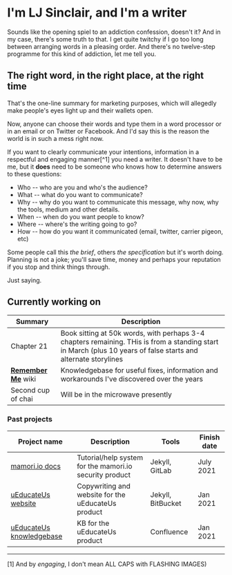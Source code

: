 # I'm LJ Sinclair, and I'm a writer

Sounds like the opening spiel to an addiction confession, doesn't it? And in my case, there's some truth to that. I get quite twitchy if I go too long between arranging words in a pleasing order. And there's no twelve-step programme for this kind of addiction, let me tell you.

## The right word, in the right place, at the right time

That's the one-line summary for marketing purposes, which will allegedly make people's eyes light up and their wallets open.

Now, anyone can choose their words and type them in a word processor or in an email or on Twitter or Facebook. And I'd say this is the reason the world is in such a mess right now.

If you want to clearly communicate your intentions, information in a respectful and engaging manner[^1] you need a writer. It doesn't have to be me, but it **does** need to be someone who knows how to determine answers to these questions:
* Who -- who are you and who's the audience?
* What -- what do you want to communicate?
* Why -- why do you want to communicate this message, why now, why the tools, medium and other details.
* When -- when do you want people to know?
* Where -- where's the writing going to go?
* How -- how do you want it communicated (email, twitter, carrier pigeon, etc)

Some people call this *the brief*, others *the specification* but it's worth doing. Planning is not a joke; you'll save time, money and perhaps your reputation if you stop and think things through.

Just saying.

## Currently working on

| Summary | Description |
|---|---|
| Chapter 21 | Book sitting at 50k words, with perhaps 3-4 chapters remaining. THis is from a standing start in March (plus 10 years of false starts and alternate storylines|
| **[Remember Me](https://github.com/ljsinclair/remember)** wiki | Knowledgebase for useful fixes, information and workarounds I've discovered over the years |
| Second cup of chai | Will be in the microwave presently |

### Past projects

| Project name | Description | Tools | Finish date | 
|---|---|---|---|
| [mamori.io docs](https://doc.mamori.io) | Tutorial/help system for the mamori.io security product | Jekyll, GitLab | July 2021
| [uEducateUs website](https://ueducateus.com.au) | Copywriting and website for the uEducateUs product | Jekyll, BitBucket | Jan 2021 |
| [uEducateUs knowledgebase](https://linkedsuccess.atlassian.net/wiki/spaces/UKB/overview) | KB for the uEducateUs product | Confluence | Jan 2021 |

---

[1]  And by *engaging*, I don't mean ALL CAPS with FLASHING IMAGES)
